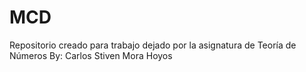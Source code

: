 # MCD
Repositorio creado para trabajo dejado por la asignatura de Teoría de Números
 By: Carlos Stiven Mora Hoyos
